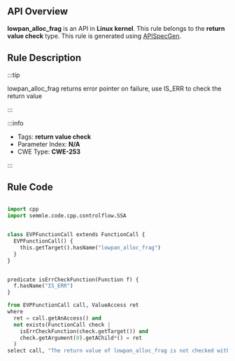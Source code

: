 ---
---


## API Overview
**lowpan_alloc_frag** is an API in **Linux kernel**. This rule belongs to the **return value check** type. This rule is generated using [APISpecGen](../../tools/APISpecGen).
## Rule Description

:::tip

lowpan_alloc_frag returns error pointer on failure, use IS_ERR to check the return value

:::

:::info

- Tags: **return value check**
- Parameter Index: **N/A**
- CWE Type: **CWE-253**

:::

## Rule Code
```python

import cpp
import semmle.code.cpp.controlflow.SSA


class EVPFunctionCall extends FunctionCall {
  EVPFunctionCall() {
    this.getTarget().hasName("lowpan_alloc_frag")
  }
}


predicate isErrCheckFunction(Function f) {
  f.hasName("IS_ERR") 
}

from EVPFunctionCall call, ValueAccess ret
where
  ret = call.getAnAccess() and
  not exists(FunctionCall check |
    isErrCheckFunction(check.getTarget()) and
    check.getArgument(0).getAChild*() = ret
  )
select call, "The return value of lowpan_alloc_frag is not checked with IS_ERR."
    
```